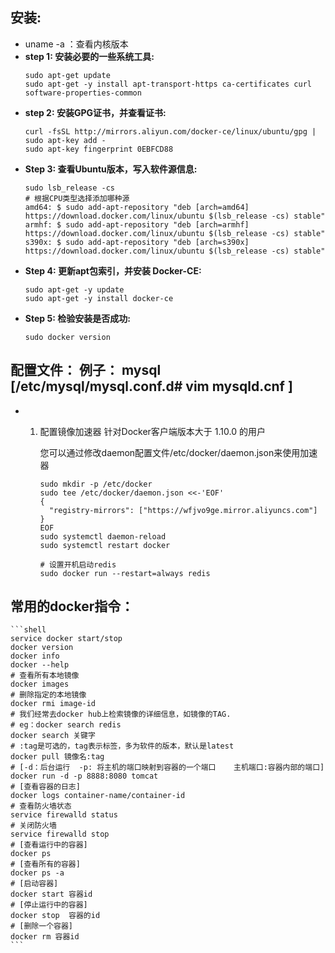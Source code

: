 ## 安装:
  * uname -a  ：查看内核版本
  *	**step 1: 安装必要的一些系统工具:**
	```shell
	sudo apt-get update
	sudo apt-get -y install apt-transport-https ca-certificates curl software-properties-common
	```
  *	**step 2: 安装GPG证书，并查看证书:**
	```shell
	curl -fsSL http://mirrors.aliyun.com/docker-ce/linux/ubuntu/gpg | sudo apt-key add -
	sudo apt-key fingerprint 0EBFCD88
	```
  *	**Step 3: 查看Ubuntu版本，写入软件源信息:**
	```shell
	sudo lsb_release -cs
	# 根据CPU类型选择添加哪种源
	amd64: $ sudo add-apt-repository "deb [arch=amd64] https://download.docker.com/linux/ubuntu $(lsb_release -cs) stable"
	armhf: $ sudo add-apt-repository "deb [arch=armhf] https://download.docker.com/linux/ubuntu $(lsb_release -cs) stable"
	s390x: $ sudo add-apt-repository "deb [arch=s390x] https://download.docker.com/linux/ubuntu $(lsb_release -cs) stable"
	```
  * **Step 4: 更新apt包索引，并安装 Docker-CE:**
	```shell
	sudo apt-get -y update
	sudo apt-get -y install docker-ce
	```
  * **Step 5: 检验安装是否成功:**
	```shell
	sudo docker version
	```


## 配置文件： 例子： mysql [/etc/mysql/mysql.conf.d# vim mysqld.cnf ]
  *	1. 配置镜像加速器
		针对Docker客户端版本大于 1.10.0 的用户

		您可以通过修改daemon配置文件/etc/docker/daemon.json来使用加速器
		```shell
		sudo mkdir -p /etc/docker
		sudo tee /etc/docker/daemon.json <<-'EOF'
		{
		  "registry-mirrors": ["https://wfjvo9ge.mirror.aliyuncs.com"]
		}
		EOF
		sudo systemctl daemon-reload
		sudo systemctl restart docker

		# 设置开机启动redis
		sudo docker run --restart=always redis
		```

## 常用的docker指令：
	```shell
	service docker start/stop
	docker version
	docker info
	docker --help
	# 查看所有本地镜像
	docker images
	# 删除指定的本地镜像
	docker rmi image-id
	# 我们经常去docker hub上检索镜像的详细信息，如镜像的TAG.
	# eg：docker search redis
	docker search 关键字
	# :tag是可选的，tag表示标签，多为软件的版本，默认是latest
	docker pull 镜像名:tag
	# [‐d：后台运行  ‐p: 将主机的端口映射到容器的一个端口    主机端口:容器内部的端口]
	docker run ‐d ‐p 8888:8080 tomcat
	# [查看容器的日志]
	docker logs container‐name/container‐id
	# 查看防火墙状态
	service firewalld status 
	# 关闭防火墙
	service firewalld stop
	# [查看运行中的容器]
	docker ps
	# [查看所有的容器]
	docker ps ‐a
	# [启动容器]
	docker start 容器id
	# [停止运行中的容器]
	docker stop  容器的id
	# [删除一个容器]
	docker rm 容器id
	```